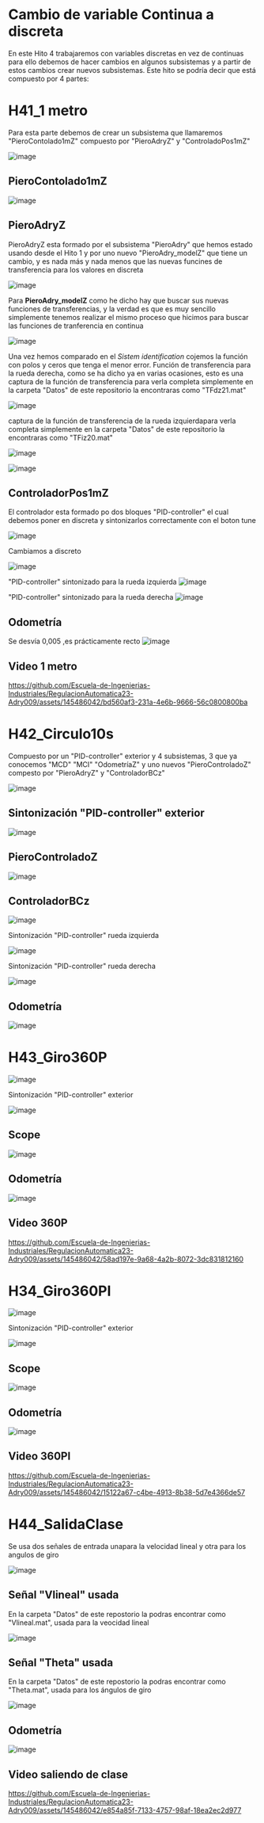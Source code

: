 # Cambio de variable Continua a discreta 
En este Hito 4 trabajaremos con variables discretas en vez de continuas para ello debemos de hacer  cambios en algunos subsistemas y 
a partir de estos cambios crear nuevos subsistemas. Este hito se podría decir que está compuesto por 4 partes:
# H41_1 metro
Para esta parte debemos de crear un subsistema que llamaremos "PieroContolado1mZ" compuesto por "PieroAdryZ" y "ControladoPos1mZ"

![image](https://github.com/Escuela-de-Ingenierias-Industriales/RegulacionAutomatica23-Adry009/assets/145486042/cbeaffe7-dd29-4064-9e3c-becda5c2239b)

## PieroContolado1mZ

![image](https://github.com/Escuela-de-Ingenierias-Industriales/RegulacionAutomatica23-Adry009/assets/145486042/fb50a490-09d7-444b-abc7-782a0b83850c)

## PieroAdryZ
PieroAdryZ esta formado por el subsistema "PieroAdry" que hemos estado usando desde el Hito 1 y por uno nuevo "PieroAdry_modelZ"
que tiene un cambio, y es nada más y nada menos que las nuevas funcines de transferencia para los valores en discreta

![image](https://github.com/Escuela-de-Ingenierias-Industriales/RegulacionAutomatica23-Adry009/assets/145486042/53e0f358-5f98-4da4-a865-2d3676e2d19f)

Para  __PieroAdry_modelZ__ como he dicho hay que buscar sus nuevas funciones de transferencias, y la verdad es que es muy sencillo simplemente
tenemos realizar el mismo proceso que hicimos para buscar las funciones de tranferencia en continua

![image](https://github.com/Escuela-de-Ingenierias-Industriales/RegulacionAutomatica23-Adry009/assets/145486042/af96e011-c728-4884-9985-4997e0841c95)

Una vez hemos comparado en el _Sistem identification_ cojemos la función con polos y ceros que tenga el menor error. 
Función de transferencia para la rueda derecha, como se ha dicho ya en varias ocasiones, esto es una captura de la función
de transferencia para verla completa simplemente en la carpeta "Datos" de este repositorio la encontraras como "TFdz21.mat"

![image](https://github.com/Escuela-de-Ingenierias-Industriales/RegulacionAutomatica23-Adry009/assets/145486042/234b236a-3f36-495c-b0d3-7d47de73bf24)

captura de la función de transferencia  de la rueda izquierdapara verla completa simplemente en la carpeta "Datos" de
este repositorio la encontraras como "TFiz20.mat"

![image](https://github.com/Escuela-de-Ingenierias-Industriales/RegulacionAutomatica23-Adry009/assets/145486042/6ff5dbe5-8b39-4aef-b4f2-9bc2716ea111)

![image](https://github.com/Escuela-de-Ingenierias-Industriales/RegulacionAutomatica23-Adry009/assets/145486042/a6015d16-c6e5-4d0b-9b7e-22e5ac58500b)

## ControladorPos1mZ
El controlador esta formado po dos bloques "PID-controller" el cual debemos poner en discreta y sintonizarlos correctamente con el boton tune

![image](https://github.com/Escuela-de-Ingenierias-Industriales/RegulacionAutomatica23-Adry009/assets/145486042/7b0f42c6-487f-4cce-b845-4d7d34cbce16)

Cambiamos a discreto

![image](https://github.com/Escuela-de-Ingenierias-Industriales/RegulacionAutomatica23-Adry009/assets/145486042/1190d8d3-9f8b-4380-bb01-2520e0207ea8)

"PID-controller" sintonizado para la rueda izquierda
![image](https://github.com/Escuela-de-Ingenierias-Industriales/RegulacionAutomatica23-Adry009/assets/145486042/e1b7e558-4dfb-4c2c-bfa8-90354f5d2df1)

"PID-controller" sintonizado para la rueda derecha
![image](https://github.com/Escuela-de-Ingenierias-Industriales/RegulacionAutomatica23-Adry009/assets/145486042/6c7f5bab-dd64-4b3b-8255-f29f6735fbcd)

## Odometría
Se desvía 0,005 ,es prácticamente recto
![image](https://github.com/Escuela-de-Ingenierias-Industriales/RegulacionAutomatica23-Adry009/assets/145486042/b3465377-f67f-4c83-8ba0-6f7e9ca56364)


## Video 1 metro

https://github.com/Escuela-de-Ingenierias-Industriales/RegulacionAutomatica23-Adry009/assets/145486042/bd560af3-231a-4e6b-9666-56c0800800ba

# H42_Circulo10s
Compuesto por un "PID-controller" exterior y 4 subsistemas, 3 que ya conocemos "MCD" "MCI" "OdometríaZ" y uno nuevos "PieroControladoZ" compesto por "PieroAdryZ" y "ControladorBCz"

![image](https://github.com/Escuela-de-Ingenierias-Industriales/RegulacionAutomatica23-Adry009/assets/145486042/aa9a8d62-02b2-44a3-b3ec-5074f0bfade8)

## Sintonización "PID-controller" exterior

![image](https://github.com/Escuela-de-Ingenierias-Industriales/RegulacionAutomatica23-Adry009/assets/145486042/55a0fedd-325f-426a-b8d6-4fa47c3694cf)

## PieroControladoZ

![image](https://github.com/Escuela-de-Ingenierias-Industriales/RegulacionAutomatica23-Adry009/assets/145486042/f97b3ff0-632b-43b7-a7e6-ec2c8ff9cf1b)

## ControladorBCz

![image](https://github.com/Escuela-de-Ingenierias-Industriales/RegulacionAutomatica23-Adry009/assets/145486042/ba304284-2a7d-4478-bb80-ced46a9749f2)

Sintonización "PID-controller" rueda izquierda

![image](https://github.com/Escuela-de-Ingenierias-Industriales/RegulacionAutomatica23-Adry009/assets/145486042/83712c7f-30a4-4814-a54a-54513a689ed8)

Sintonización "PID-controller" rueda derecha

![image](https://github.com/Escuela-de-Ingenierias-Industriales/RegulacionAutomatica23-Adry009/assets/145486042/1f12c18f-4343-4060-be41-d2209d1ecd08)

## Odometría

![image](https://github.com/Escuela-de-Ingenierias-Industriales/RegulacionAutomatica23-Adry009/assets/145486042/bc82fa46-931b-4097-b20c-bbecc23a895a)

# H43_Giro360P
![image](https://github.com/Escuela-de-Ingenierias-Industriales/RegulacionAutomatica23-Adry009/assets/145486042/aacad46d-ec89-4b7c-8a46-f0f9b71264cd)

Sintonización "PID-controller" exterior

![image](https://github.com/Escuela-de-Ingenierias-Industriales/RegulacionAutomatica23-Adry009/assets/145486042/ac3f4d6f-5878-45b8-9d5b-c7ac21a2f224)

## Scope
![image](https://github.com/Escuela-de-Ingenierias-Industriales/RegulacionAutomatica23-Adry009/assets/145486042/0e9033f1-4ff9-44cf-92d6-1207a7172217)

## Odometría

![image](https://github.com/Escuela-de-Ingenierias-Industriales/RegulacionAutomatica23-Adry009/assets/145486042/4b6c5e97-80a5-4c11-8f16-162abf29aff8)

## Video 360P

https://github.com/Escuela-de-Ingenierias-Industriales/RegulacionAutomatica23-Adry009/assets/145486042/58ad197e-9a68-4a2b-8072-3dc831812160

# H34_Giro360PI

![image](https://github.com/Escuela-de-Ingenierias-Industriales/RegulacionAutomatica23-Adry009/assets/145486042/1512c0ed-8323-426a-9779-26658498e7b4)

Sintonización "PID-controller" exterior

![image](https://github.com/Escuela-de-Ingenierias-Industriales/RegulacionAutomatica23-Adry009/assets/145486042/b8bcf4d2-40d1-4e78-b678-dc92de53f652)

## Scope
![image](https://github.com/Escuela-de-Ingenierias-Industriales/RegulacionAutomatica23-Adry009/assets/145486042/1d6e4465-38b5-4b0d-bc5e-468efe525e52)


## Odometría
![image](https://github.com/Escuela-de-Ingenierias-Industriales/RegulacionAutomatica23-Adry009/assets/145486042/ba4e7123-b403-4c53-9aba-3fdac56249ba)

## Video 360PI

https://github.com/Escuela-de-Ingenierias-Industriales/RegulacionAutomatica23-Adry009/assets/145486042/15122a67-c4be-4913-8b38-5d7e4366de57

# H44_SalidaClase
Se usa dos señales de entrada unapara la velocidad lineal y otra para los angulos de giro

![image](https://github.com/Escuela-de-Ingenierias-Industriales/RegulacionAutomatica23-Adry009/assets/145486042/4d766ff3-1d79-4595-b978-01d498763953)

## Señal "Vlineal" usada
En la carpeta "Datos" de este repostorio la podras encontrar como "Vlineal.mat", usada para la veocidad lineal

![image](https://github.com/Escuela-de-Ingenierias-Industriales/RegulacionAutomatica23-Adry009/assets/145486042/2e33f149-f35c-46de-98ac-023270b8144b)

## Señal "Theta" usada
En la carpeta "Datos" de este repostorio la podras encontrar como "Theta.mat", usada para los ángulos de giro

![image](https://github.com/Escuela-de-Ingenierias-Industriales/RegulacionAutomatica23-Adry009/assets/145486042/018a1923-1b66-4cbb-b4c1-2beda8662772)

## Odometría
![image](https://github.com/Escuela-de-Ingenierias-Industriales/RegulacionAutomatica23-Adry009/assets/145486042/fe33fda2-3b17-4659-8c27-f3e12ea5f8b8)

## Video saliendo de clase

https://github.com/Escuela-de-Ingenierias-Industriales/RegulacionAutomatica23-Adry009/assets/145486042/e854a85f-7133-4757-98af-18ea2ec2d977



